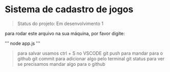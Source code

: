 <h1>Sistema de cadastro de jogos</h1>

>Status do projeto: Em desenvolvimento 1

para rodar este arquivo na sua máquina, por favor digite: 

'''
node app.js
'''
>para salvar usamos ctrl + S no VSCODE
>git push para mandar para o github
>git commit para adicionar algo pelo terminal
>git status para ver se precisamos mandar algo para o github